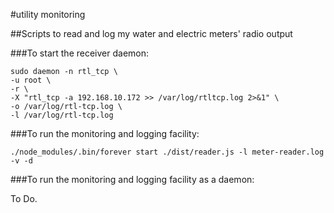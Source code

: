#utility monitoring

##Scripts to read and log my water and electric meters' radio output

###To start the receiver daemon:

    sudo daemon -n rtl_tcp \
    -u root \
    -r \
    -X "rtl_tcp -a 192.168.10.172 >> /var/log/rtltcp.log 2>&1" \
    -o /var/log/rtl-tcp.log \
    -l /var/log/rtl-tcp.log

###To run the monitoring and logging facility:

    ./node_modules/.bin/forever start ./dist/reader.js -l meter-reader.log -v -d

###To run the monitoring and logging facility as a daemon:

   To Do.